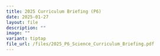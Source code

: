 ```yaml
---
title: 2025 Curriculum Briefing (P6)
date: 2025-01-27
layout: file
description: ""
image: ""
variant: tiptap
file_url: /files/2025_P6_Science_Curriculum_Briefing.pdf
---
```

